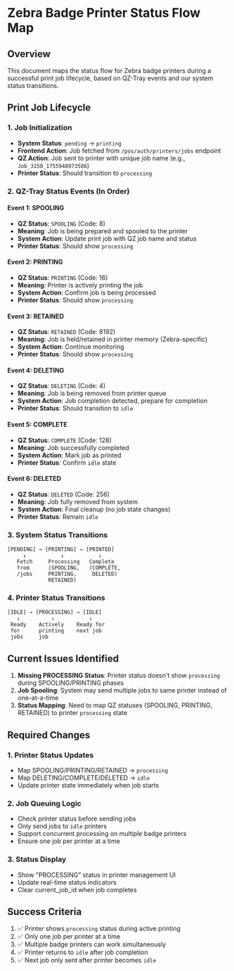 # Zebra Badge Printer Status Flow Map

## Overview
This document maps the status flow for Zebra badge printers during a successful print job lifecycle, based on QZ-Tray events and our system status transitions.

## Print Job Lifecycle

### 1. Job Initialization
- **System Status**: `pending` → `printing`
- **Frontend Action**: Job fetched from `/pos/auth/printers/jobs` endpoint
- **QZ Action**: Job sent to printer with unique job name (e.g., `Job_3150_1755948973586`)
- **Printer Status**: Should transition to `processing`

### 2. QZ-Tray Status Events (In Order)

#### Event 1: SPOOLING
- **QZ Status**: `SPOOLING` (Code: 8)
- **Meaning**: Job is being prepared and spooled to the printer
- **System Action**: Update print job with QZ job name and status
- **Printer Status**: Should show `processing`

#### Event 2: PRINTING  
- **QZ Status**: `PRINTING` (Code: 16)
- **Meaning**: Printer is actively printing the job
- **System Action**: Confirm job is being processed
- **Printer Status**: Should show `processing`

#### Event 3: RETAINED
- **QZ Status**: `RETAINED` (Code: 8192)
- **Meaning**: Job is held/retained in printer memory (Zebra-specific)
- **System Action**: Continue monitoring
- **Printer Status**: Should show `processing`

#### Event 4: DELETING
- **QZ Status**: `DELETING` (Code: 4)
- **Meaning**: Job is being removed from printer queue
- **System Action**: Job completion detected, prepare for completion
- **Printer Status**: Should transition to `idle`

#### Event 5: COMPLETE
- **QZ Status**: `COMPLETE` (Code: 128)
- **Meaning**: Job successfully completed
- **System Action**: Mark job as printed
- **Printer Status**: Confirm `idle` state

#### Event 6: DELETED
- **QZ Status**: `DELETED` (Code: 256)
- **Meaning**: Job fully removed from system
- **System Action**: Final cleanup (no job state changes)
- **Printer Status**: Remain `idle`

### 3. System Status Transitions

```
[PENDING] → [PRINTING] → [PRINTED]
     ↓           ↓           ↓
   Fetch     Processing   Complete
   from      (SPOOLING,   (COMPLETE,
   /jobs     PRINTING,     DELETED)
             RETAINED)
```

### 4. Printer Status Transitions

```
[IDLE] → [PROCESSING] → [IDLE]
   ↓          ↓           ↓
 Ready    Actively    Ready for
 for      printing    next job
 jobs     job
```

## Current Issues Identified

1. **Missing PROCESSING Status**: Printer status doesn't show `processing` during SPOOLING/PRINTING phases
2. **Job Spooling**: System may send multiple jobs to same printer instead of one-at-a-time
3. **Status Mapping**: Need to map QZ statuses (SPOOLING, PRINTING, RETAINED) to printer `processing` state

## Required Changes

### 1. Printer Status Updates
- Map SPOOLING/PRINTING/RETAINED → `processing` 
- Map DELETING/COMPLETE/DELETED → `idle`
- Update printer state immediately when job starts

### 2. Job Queuing Logic  
- Check printer status before sending jobs
- Only send jobs to `idle` printers
- Support concurrent processing on multiple badge printers
- Ensure one job per printer at a time

### 3. Status Display
- Show "PROCESSING" status in printer management UI
- Update real-time status indicators
- Clear current_job_id when job completes

## Success Criteria

1. ✅ Printer shows `processing` status during active printing
2. ✅ Only one job per printer at a time
3. ✅ Multiple badge printers can work simultaneously  
4. ✅ Printer returns to `idle` after job completion
5. ✅ Next job only sent after printer becomes `idle`